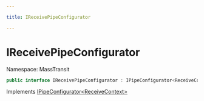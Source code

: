 ```yaml
---

title: IReceivePipeConfigurator

---
```


# IReceivePipeConfigurator

Namespace: MassTransit

```csharp
public interface IReceivePipeConfigurator : IPipeConfigurator<ReceiveContext>
```

Implements [IPipeConfigurator\<ReceiveContext\>](../masstransit/ipipeconfigurator-1)
